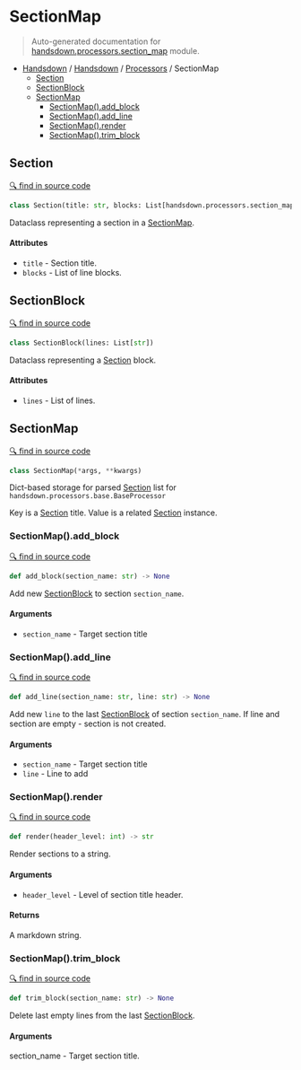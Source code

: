 # SectionMap

> Auto-generated documentation for [handsdown.processors.section_map](../handsdown/processors/section_map.py) module.

- [Handsdown](README.md#handsdown) / [Handsdown](handsdown_index.md#handsdown) / [Processors](handsdown_processors_index.md#processors) / SectionMap
  - [Section](#section)
  - [SectionBlock](#sectionblock)
  - [SectionMap](#sectionmap)
    - [SectionMap().add_block](#sectionmapadd_block)
    - [SectionMap().add_line](#sectionmapadd_line)
    - [SectionMap().render](#sectionmaprender)
    - [SectionMap().trim_block](#sectionmaptrim_block)

## Section

[🔍 find in source code](../handsdown/processors/section_map.py#l20)

```python
class Section(title: str, blocks: List[handsdown.processors.section_map.SectionBlock])
```

Dataclass representing a section in a [SectionMap](#sectionmap).

#### Attributes

- `title` - Section title.
- `blocks` - List of line blocks.

## SectionBlock

[🔍 find in source code](../handsdown/processors/section_map.py#l8)

```python
class SectionBlock(lines: List[str])
```

Dataclass representing a [Section](#section) block.

#### Attributes

- `lines` - List of lines.

## SectionMap

[🔍 find in source code](../handsdown/processors/section_map.py#l33)

```python
class SectionMap(*args, **kwargs)
```

Dict-based storage for parsed [Section](#section) list for
`handsdown.processors.base.BaseProcessor`

Key is a [Section](#section) title.
Value is a related [Section](#section) instance.

### SectionMap().add_block

[🔍 find in source code](../handsdown/processors/section_map.py#l63)

```python
def add_block(section_name: str) -> None
```

Add new [SectionBlock](#sectionblock) to section `section_name`.

#### Arguments

- `section_name` - Target section title

### SectionMap().add_line

[🔍 find in source code](../handsdown/processors/section_map.py#l42)

```python
def add_line(section_name: str, line: str) -> None
```

Add new `line` to the last [SectionBlock](#sectionblock) of section `section_name`.
If line and section are empty - section is not created.

#### Arguments

- `section_name` - Target section title
- `line` - Line to add

### SectionMap().render

[🔍 find in source code](../handsdown/processors/section_map.py#l89)

```python
def render(header_level: int) -> str
```

Render sections to a string.

#### Arguments

- `header_level` - Level of section title header.

#### Returns

A markdown string.

### SectionMap().trim_block

[🔍 find in source code](../handsdown/processors/section_map.py#l75)

```python
def trim_block(section_name: str) -> None
```

Delete last empty lines from the last [SectionBlock](#sectionblock).

#### Arguments

section_name - Target section title.
